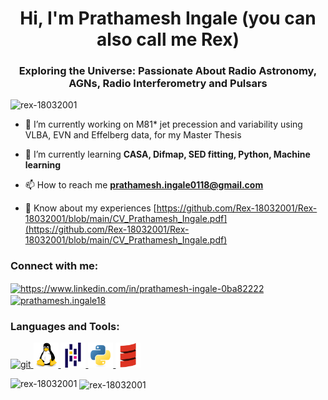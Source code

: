 <h1 align="center">Hi, I'm Prathamesh Ingale (you can also call me Rex)</h1>
<h3 align="center">Exploring the Universe: Passionate About Radio Astronomy, AGNs, Radio Interferometry and Pulsars</h3>

<p align="left"> <img src="https://komarev.com/ghpvc/?username=rex-18032001&label=Profile%20views&color=0e75b6&style=flat" alt="rex-18032001" /> </p>

- 🔭 I’m currently working on M81* jet precession and variability using VLBA, EVN and Effelberg data, for my Master Thesis

- 🌱 I’m currently learning **CASA, Difmap, SED fitting, Python, Machine learning**

- 📫 How to reach me **prathamesh.ingale0118@gmail.com**

- 📄 Know about my experiences [https://github.com/Rex-18032001/Rex-18032001/blob/main/CV_Prathamesh_Ingale.pdf](https://github.com/Rex-18032001/Rex-18032001/blob/main/CV_Prathamesh_Ingale.pdf)

<h3 align="left">Connect with me:</h3>
<p align="left">
<a href="https://linkedin.com/in/https://www.linkedin.com/in/prathamesh-ingale-0ba82222" target="blank"><img align="center" src="https://raw.githubusercontent.com/rahuldkjain/github-profile-readme-generator/master/src/images/icons/Social/linked-in-alt.svg" alt="https://www.linkedin.com/in/prathamesh-ingale-0ba82222" height="30" width="40" /></a>
<a href="https://instagram.com/prathamesh.ingale18" target="blank"><img align="center" src="https://raw.githubusercontent.com/rahuldkjain/github-profile-readme-generator/master/src/images/icons/Social/instagram.svg" alt="prathamesh.ingale18" height="30" width="40" /></a>
</p>

<h3 align="left">Languages and Tools:</h3>
<p align="left"> <a href="https://git-scm.com/" target="_blank" rel="noreferrer"> <img src="https://www.vectorlogo.zone/logos/git-scm/git-scm-icon.svg" alt="git" width="40" height="40"/> </a> <a href="https://www.linux.org/" target="_blank" rel="noreferrer"> <img src="https://raw.githubusercontent.com/devicons/devicon/master/icons/linux/linux-original.svg" alt="linux" width="40" height="40"/> </a> <a href="https://pandas.pydata.org/" target="_blank" rel="noreferrer"> <img src="https://raw.githubusercontent.com/devicons/devicon/2ae2a900d2f041da66e950e4d48052658d850630/icons/pandas/pandas-original.svg" alt="pandas" width="40" height="40"/> </a> <a href="https://www.python.org" target="_blank" rel="noreferrer"> <img src="https://raw.githubusercontent.com/devicons/devicon/master/icons/python/python-original.svg" alt="python" width="40" height="40"/> </a> <a href="https://www.scala-lang.org" target="_blank" rel="noreferrer"> <img src="https://raw.githubusercontent.com/devicons/devicon/master/icons/scala/scala-original.svg" alt="scala" width="40" height="40"/> </a> </p>

<p><img align="left" src="https://github-readme-stats.vercel.app/api/top-langs?username=rex-18032001&show_icons=true&locale=en&layout=compact" alt="rex-18032001" /></p>

<p>&nbsp;<img align="center" src="https://github-readme-stats.vercel.app/api?username=rex-18032001&show_icons=true&locale=en" alt="rex-18032001" /></p>
